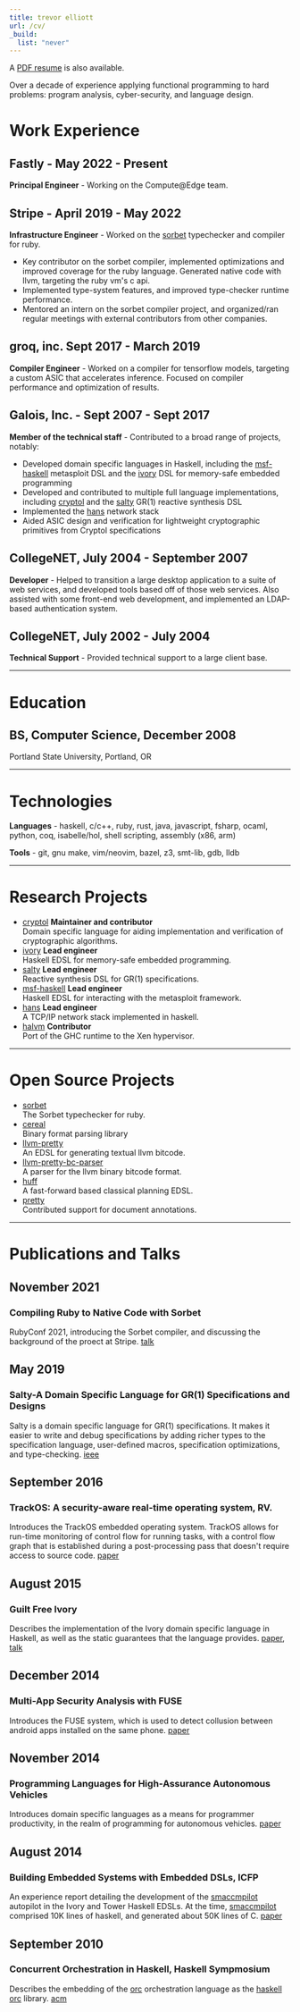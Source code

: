 ```yaml
---
title: trevor elliott
url: /cv/
_build:
  list: "never"
---
```


A [PDF resume](resume.pdf) is also available.

Over a decade of experience applying functional programming to hard problems:
program analysis, cyber-security, and language design.

# Work Experience

## Fastly - May 2022 - Present
**Principal Engineer** - Working on the Compute@Edge team.

## Stripe - April 2019 - May 2022
**Infrastructure Engineer** - Worked on the [sorbet] typechecker and compiler
for ruby.
* Key contributor on the sorbet compiler, implemented optimizations and improved
  coverage for the ruby language. Generated native code with llvm, targeting the
  ruby vm's c api.
* Implemented type-system features, and improved type-checker runtime
  performance.
* Mentored an intern on the sorbet compiler project, and organized/ran regular
  meetings with external contributors from other companies.

## groq, inc. Sept 2017 - March 2019
**Compiler Engineer** - Worked on a compiler for tensorflow models,
targeting a custom ASIC that accelerates inference. Focused on compiler
performance and optimization of results.

## Galois, Inc. - Sept 2007 - Sept 2017
**Member of the technical staff** - Contributed to a broad range of projects,
notably:
* Developed domain specific languages in Haskell, including the
  [msf-haskell] metasploit DSL and the [ivory] DSL for memory-safe
  embedded programming
* Developed and contributed to multiple full language implementations,
  including [cryptol] and the [salty] GR(1) reactive synthesis DSL
* Implemented the [hans] network stack
* Aided ASIC design and verification for lightweight cryptographic
  primitives from Cryptol specifications

## CollegeNET, July 2004 - September 2007
**Developer** - Helped to transition a large desktop application to a suite of
web services, and developed tools based off of those web services. Also
assisted with some front-end web development, and implemented an LDAP-based
authentication system.

## CollegeNET, July 2002 - July 2004
**Technical Support** - Provided technical support to a large client base.

---

# Education

## **BS, Computer Science**, December 2008
Portland State University, Portland, OR

---

# Technologies

**Languages** - haskell, c/c++, ruby, rust, java, javascript, fsharp, ocaml,
python, coq, isabelle/hol, shell scripting, assembly (x86, arm)

**Tools** - git, gnu make, vim/neovim, bazel, z3, smt-lib, gdb, lldb


---

# Research Projects

* [cryptol] **Maintainer and contributor**  
  Domain specific language for aiding implementation and verification of
  cryptographic algorithms.
* [ivory] **Lead engineer**  
  Haskell EDSL for memory-safe embedded programming.
* [salty] **Lead engineer**  
  Reactive synthesis DSL for GR(1) specifications.
* [msf-haskell] **Lead engineer**  
  Haskell EDSL for interacting with the metasploit framework.
* [hans] **Lead engineer**  
  A TCP/IP network stack implemented in haskell.
* [halvm] **Contributor**  
  Port of the GHC runtime to the Xen hypervisor.

---

# Open Source Projects

- [sorbet]  
  The Sorbet typechecker for ruby.
- [cereal]  
  Binary format parsing library
- [llvm-pretty]  
  An EDSL for generating textual llvm bitcode.
- [llvm-pretty-bc-parser]  
  A parser for the llvm binary bitcode format.
- [huff]  
  A fast-forward based classical planning EDSL.
- [pretty]  
  Contributed support for document annotations.

---

# Publications and Talks

## November 2021

### Compiling Ruby to Native Code with Sorbet
RubyConf 2021, introducing the Sorbet compiler, and discussing the background of
the proect at Stripe. [talk][sorbet2021]

## May 2019

### Salty-A Domain Specific Language for GR(1) Specifications and Designs
Salty is a domain specific language for GR(1) specifications. It makes it
easier to write and debug specifications by adding richer types to the
specification language, user-defined macros, specification optimizations, and
type-checking. [ieee][salty-ieee]

## September 2016

### TrackOS: A security-aware real-time operating system, RV.
Introduces the TrackOS embedded operating system. TrackOS allows for run-time
monitoring of control flow for running tasks, with a control flow graph that is
established during a post-processing pass that doesn't require access to source
code. [paper](trackos-rv16.pdf)

## August 2015

### Guilt Free Ivory
Describes the implementation of the Ivory domain specific language in Haskell,
as well as the static guarantees that the language provides.
[paper](ivory.pdf), [talk][ivory2015-talk]

## December 2014

### Multi-App Security Analysis with FUSE
Introduces the FUSE system, which is used to detect collusion between android
apps installed on the same phone. [paper](2014_ravitch2014multi.pdf)

## November 2014

### Programming Languages for High-Assurance Autonomous Vehicles
Introduces domain specific languages as a means for programmer productivity, in
the realm of programming for autonomous vehicles. [paper](pike-plpv14.pdf)

## August 2014

### Building Embedded Systems with Embedded DSLs, ICFP
An experience report detailing the development of the [smaccmpilot] autopilot in
the Ivory and Tower Haskell EDSLs. At the time, [smaccmpilot] comprised 10K
lines of haskell, and generated about 50K lines of C.
[paper](embedded-experience.pdf)

## September 2010

### Concurrent Orchestration in Haskell, Haskell Sympmosium
Describes the embedding of the [orc] orchestration language as the [haskell orc]
library. [acm][orc-acm]



[cryptol]: https://cryptol.net "Cryptol"
[salty]: https://github.com/galoisinc/salty "Salty"
[salty-ieee]: https://ieeexplore.ieee.org/document/8793722
[ivory]: https://ivorylang.org "Ivory"
[ivory2015-talk]: https://www.youtube.com/watch?v=D1rm5SnvmKE "Guilt Free Ivory"
[msf-haskell]: https://github.com/galoisinc/msf-haskell "MSF-Haskell"
[hans]: https://github.com/galoisinc/hans "HaNS"
[halvm]: https://github.com/galoisinc/halvm "HaLVM"
[cereal]: https://github.com/galoisinc/cereal "cereal"
[llvm-pretty]: https://github.com/elliottt/llvm-pretty "llvm-pretty"
[llvm-pretty-bc-parser]: https://github.com/galoisinc/llvm-pretty-bc-parser
[huff]: https://github.com/elliottt/huff "huff"
[pretty]: https://github.com/haskell/pretty "pretty"
[smaccmpilot]: https://smaccmpilot.org/ "SMACCMPilot"
[haskell orc]: https://hackage.haskell.org/package/orc "Orc"
[orc]: http://orc.csres.utexas.edu/research.shtml "Orc"
[orc-acm]: https://dl.acm.org/doi/10.1145/1863523.1863534
[sorbet]: https://sorbet.org "Sorbet"
[sorbet2021]: https://www.youtube.com/watch?v=BH8S1htcHXY "Compiling Ruby to Native Code with Sorbet & LLVM"
[fuse-paper]: http://lilicoding.github.io/SA3Repo/papers/2014_ravitch2014multi.pdf
